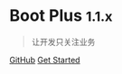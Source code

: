 # Boot Plus <small>1.1.x</small>

> 让开发只关注业务

[GitHub](https://github.com/zhouxx/boot-plus)
[Get Started](#quick-start)


